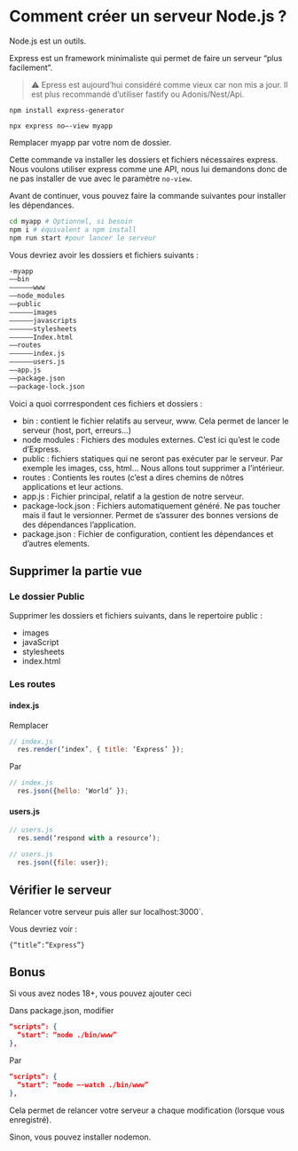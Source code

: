 # Comment créer un serveur Node.js ?

Node.js est un outils.

Express est un framework minimaliste qui permet de faire un serveur “plus facilement”.
> ⚠️ Epress est aujourd’hui considéré comme vieux car non mis a jour. 
Il est plus recommandé d’utiliser fastify ou Adonis/Nest/Api.

```
npm install express-generator
```

```
npx express no—-view myapp
```

Remplacer myapp par votre nom de dossier.

Cette commande va installer les dossiers et fichiers nécessaires express.
Nous voulons utiliser express comme une API, nous lui demandons donc de ne pas installer de vue avec le paramètre `no-view`.

Avant de continuer, vous pouvez faire la commande suivantes pour installer les dépendances.

```bash
cd myapp # Optionnel, si besoin
npm i # équivalent a npm install
npm run start #pour lancer le serveur
```

Vous devriez avoir les dossiers et fichiers suivants :

```bash
-myapp
——bin
——————www
——node_modules
——public
——————images
——————javascripts
——————stylesheets
——————Index.html
——routes
——————index.js
——————users.js
——app.js
——package.json
——package-lock.json
```

Voici a quoi corrrespondent ces fichiers et dossiers :

- bin : contient le fichier relatifs au serveur, www. Cela permet de lancer le serveur (host, port, erreurs…)
- node modules : Fichiers des modules externes. C’est ici qu’est le code d’Express.
- public : fichiers statiques qui ne seront pas exécuter par le serveur. Par exemple les images, css, html… Nous allons tout supprimer a l’intérieur.
- routes : Contients les routes (c’est a dires chemins de nôtres applications et leur actions.
- app.js : Fichier principal, relatif a la gestion de notre serveur.
- package-lock.json : Fichiers automatiquement généré. Ne pas toucher mais il faut le versionner. Permet de s’assurer des bonnes versions de des dépendances l’application.
- package.json : Fichier de configuration, contient les dépendances et d’autres elements.

## Supprimer la partie vue

### Le dossier Public 

Supprimer les dossiers et fichiers suivants, dans le repertoire public : 

- images
- javaScript
- stylesheets
- index.html 

### Les routes

#### index.js

Remplacer 

```js
// index.js
  res.render(‘index’, { title: ‘Express’ });
```

Par

```js
// index.js
  res.json({hello: ‘World’ });
```

#### users.js

```js
// users.js
  res.send(‘respond with a resource’);
```

```js
// users.js
  res.json({file: user});
```

## Vérifier le serveur

Relancer votre serveur puis aller sur localhost:3000`.

Vous devriez voir :

`{“title”:”Express”}`

## Bonus

Si vous avez nodes 18+, vous pouvez ajouter ceci

Dans package.json, modifier

```json
“scripts”: {
  “start”: “node ./bin/www”
},
```

Par

```json
“scripts”: {
  “start”: “node —-watch ./bin/www”
},
``` 

Cela permet de relancer votre serveur a chaque modification (lorsque vous enregistré).

Sinon, vous pouvez installer nodemon.